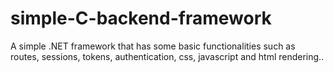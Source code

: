 # simple-C-backend-framework
A simple .NET framework that has some basic functionalities such as routes, sessions, tokens, authentication, css, javascript and html rendering..
